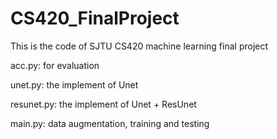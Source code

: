 # CS420_FinalProject
This is the code of SJTU CS420 machine learning final project

acc.py: for evaluation

unet.py: the implement of Unet

resunet.py: the implement of Unet + ResUnet

main.py: data augmentation, training and testing
